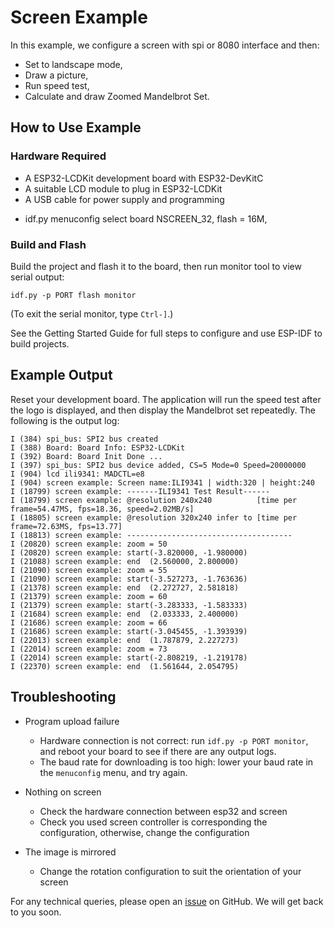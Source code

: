 # Screen Example

In this example, we configure a screen with spi or 8080 interface and then:
* Set to landscape mode,
* Draw a picture,
* Run speed test,
* Calculate and draw Zoomed Mandelbrot Set.

## How to Use Example

### Hardware Required

* A ESP32-LCDKit development board with ESP32-DevKitC
* A suitable LCD module to plug in ESP32-LCDKit
* A USB cable for power supply and programming



- idf.py menuconfig select board NSCREEN_32, flash = 16M, 

### Build and Flash

Build the project and flash it to the board, then run monitor tool to view serial output:

```
idf.py -p PORT flash monitor
```

(To exit the serial monitor, type ``Ctrl-]``.)

See the Getting Started Guide for full steps to configure and use ESP-IDF to build projects.

## Example Output

Reset your development board. The application will run the speed test after the logo is displayed, and then display the Mandelbrot set repeatedly. The following is the output log:

```
I (384) spi_bus: SPI2 bus created
I (388) Board: Board Info: ESP32-LCDKit
I (392) Board: Board Init Done ...
I (397) spi_bus: SPI2 bus device added, CS=5 Mode=0 Speed=20000000
I (904) lcd ili9341: MADCTL=e8
I (904) screen example: Screen name:ILI9341 | width:320 | height:240
I (18799) screen example: -------ILI9341 Test Result------
I (18799) screen example: @resolution 240x240          [time per frame=54.47MS, fps=18.36, speed=2.02MB/s]
I (18805) screen example: @resolution 320x240 infer to [time per frame=72.63MS, fps=13.77]
I (18813) screen example: -------------------------------------
I (20820) screen example: zoom = 50
I (20820) screen example: start(-3.820000, -1.980000)
I (21088) screen example: end  (2.560000, 2.800000)
I (21090) screen example: zoom = 55
I (21090) screen example: start(-3.527273, -1.763636)
I (21378) screen example: end  (2.272727, 2.581818)
I (21379) screen example: zoom = 60
I (21379) screen example: start(-3.283333, -1.583333)
I (21684) screen example: end  (2.033333, 2.400000)
I (21686) screen example: zoom = 66
I (21686) screen example: start(-3.045455, -1.393939)
I (22013) screen example: end  (1.787879, 2.227273)
I (22014) screen example: zoom = 73
I (22014) screen example: start(-2.808219, -1.219178)
I (22370) screen example: end  (1.561644, 2.054795)
```

## Troubleshooting

* Program upload failure

    * Hardware connection is not correct: run `idf.py -p PORT monitor`, and reboot your board to see if there are any output logs.
    * The baud rate for downloading is too high: lower your baud rate in the `menuconfig` menu, and try again.

* Nothing on screen

    * Check the hardware connection between esp32 and screen
    * Check you used screen controller is corresponding the configuration, otherwise, change the configuration

* The image is mirrored

    * Change the rotation configuration to suit the orientation of your screen

For any technical queries, please open an [issue](https://github.com/espressif/esp-iot-solution/issues) on GitHub. We will get back to you soon.
